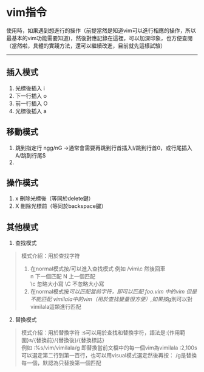 # vim指令
使用時，如果遇到想進行的操作（前提當然是知道vim可以進行相應的操作，所以最基本的vim功能需要知道)，然後對應記錄在這裡，可以加深印象，也方便查閱（當然啦，具體的實踐方法，還可以繼續改進，目前就先這樣試驗）
- - -
## 插入模式
1. 光標後插入 i
2. 下一行插入 o
3. 前一行插入 O
4. 光標後插入 a

## 移動模式
1. 跳到指定行 ngg/nG
->通常會需要再跳到行首插入I/跳到行首0，或行尾插入A/跳到行尾$
2.

## 操作模式
1. x 刪除光標後（等同於delete鍵）
2. X 刪除光標前（等同於backspace鍵）

## 其他模式
1. 查找模式
> 模式介紹：用於查找字符  
> 1. 在normal模式按/可以進入查找模式 例如 /vim\c 然後回車  
n 下一個匹配 N 上一個匹配  
\c 忽略大小寫 \C 不忽略大小寫
> 2. 在normal模式按*可以匹配當前字符，即可以匹配 foo.vim 中的vim 但是不能匹配 vimilala中的vim（用於查找變量很方便）,如果按g*則可以對vimilala這類進行匹配

2. 替換模式
> 模式介紹：用於替換字符
 :s可以用於查找和替換字符，語法是:{作用範圍}s/{替換前}/{替換後}/{替換標誌}  
 例如 :%s/vim/vimilala/g 即替換當前文檔中的每一個vim為vimilala
 :2,100s可以選定第二行到第一百行，也可以用visual模式選定然後再按：
 /g是替換每一個，默認為只替換第一個匹配
